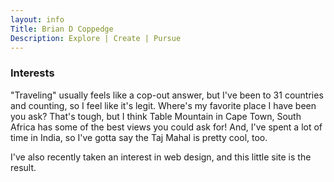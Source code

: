 ```yaml
---
layout: info
Title: Brian D Coppedge
Description: Explore | Create | Pursue
---
```


### Interests

"Traveling" usually feels like a cop-out answer, but I've been to 31 countries and counting, so I feel like it's legit. Where's my favorite place I have been you ask? That's tough, but I think Table Mountain in Cape Town, South Africa has some of the best views you could ask for! And, I've spent a lot of time in India, so I've gotta say the Taj Mahal is pretty cool, too. 

I've also recently taken an interest in web design, and this little site is the result. 
